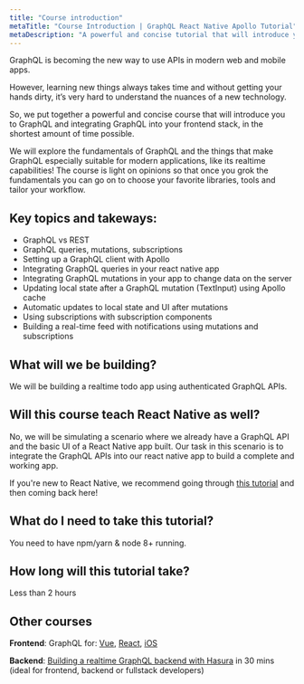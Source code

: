 ```yaml
---
title: "Course introduction"
metaTitle: "Course Introduction | GraphQL React Native Apollo Tutorial"
metaDescription: "A powerful and concise tutorial that will introduce you to GraphQL and integrating GraphQL into your React Native app with Apollo, in the shortest amount of time possible."
---
```


GraphQL is becoming the new way to use APIs in modern web and mobile apps.

However, learning new things always takes time and without getting your hands dirty, it’s very hard to understand the nuances of a new technology.

So, we put together a powerful and concise course that will introduce you to GraphQL and integrating GraphQL into your frontend stack, in the shortest amount of time possible.

We will explore the fundamentals of GraphQL and the things that make GraphQL especially suitable for modern applications, like its realtime capabilities! The course is light on opinions so that once you grok the fundamentals you can go on to choose your favorite libraries, tools and tailor your workflow.

## Key topics and takeways:

- GraphQL vs REST
- GraphQL queries, mutations, subscriptions
- Setting up a GraphQL client with Apollo
- Integrating GraphQL queries in your react native app
- Integrating GraphQL mutations in your app to change data on the server
- Updating local state after a GraphQL mutation (TextInput) using Apollo cache
- Automatic updates to local state and UI after mutations
- Using subscriptions with subscription components
- Building a real-time feed with notifications using mutations and subscriptions

## What will we be building?

We will be building a realtime todo app using authenticated GraphQL APIs. 

## Will this course teach React Native as well?

No, we will be simulating a scenario where we already have a GraphQL API and the basic UI of a React Native app built. Our task in this scenario is to integrate the GraphQL APIs into our react native app to build a complete and working app.

If you're new to React Native, we recommend going through [this tutorial](http://www.reactnativeexpress.com) and then coming back here!

## What do I need to take this tutorial?
You need to have npm/yarn & node 8+ running.

## How long will this tutorial take?
Less than 2 hours

## Other courses

**Frontend**: GraphQL for: [Vue](https://learn.hasura.io/graphql/vue), [React](https://learn.hasura.io/graphql/react), [iOS](https://learn.hasura.io/graphql/ios)

**Backend**: [Building a realtime GraphQL backend with Hasura](https://learn.hasura.io/graphql/hasura) in 30 mins (ideal for frontend, backend or fullstack developers)
